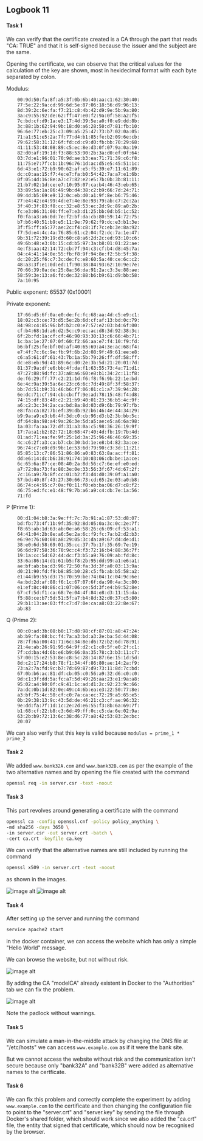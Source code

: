 ## Logbook 11

#### Task 1

We can verify that the certificate created is a CA through the part that reads "CA: TRUE" and that it is self-signed because the issuer and the subject are the same.

Opening the certificate, we can observe that the critical values for the calculation of the key are shown, most in hexidecimal format with each byte separated by colon.


Modulus:
```
    00:9d:50:fa:8f:a5:3f:0b:6b:40:aa:c1:62:30:40:
    77:5e:22:9a:cd:99:6d:5e:87:06:18:56:d9:96:13:
    8d:39:2c:6e:fa:f7:21:c8:4b:42:d9:9e:5b:9a:80:
    3a:c9:55:92:de:62:ff:47:e0:f2:9a:0f:58:a2:f5:
    7c:bd:cf:d9:1a:e3:17:4d:39:5e:a0:f0:e9:dd:8b:
    3c:88:1b:62:94:9b:18:d0:a6:28:50:d7:81:fb:10:
    96:6e:77:eb:25:c3:09:a5:25:47:73:b7:02:0a:05:
    71:a1:51:e5:2a:7f:77:d4:b1:85:fe:b2:09:6e:cb:
    79:62:58:31:12:6f:fd:cd:c9:d0:fb:bb:70:29:68:
    41:11:53:48:08:89:c5:ec:8e:d3:0f:07:9a:0a:19:
    82:d0:af:19:1d:f3:88:53:90:2b:3a:d0:ef:0f:64:
    03:7d:e1:96:01:70:9d:ae:b3:ea:71:71:39:c6:f8:
    11:75:e7:7f:cb:1b:96:76:1d:ac:d5:e5:45:51:1c:
    6d:43:e1:72:b9:90:62:af:e5:f5:39:e7:11:61:89:
    dc:c0:aa:15:f7:4e:e7:fa:b0:54:42:7a:a7:e1:6b:
    0f:05:4d:16:8e:a7:c7:82:e2:e5:7b:0b:3b:81:11:
    21:b7:02:1d:ce:e7:10:95:07:ca:b4:46:43:eb:65:
    33:89:5a:1a:86:49:9b:d4:38:c2:b9:66:7d:24:71:
    09:4d:b5:69:e9:12:0c:eb:d0:a1:9f:8e:b6:75:46:
    77:e4:42:e4:99:4d:e7:4e:8e:93:79:ab:c7:2c:2a:
    3f:40:3f:83:f8:cc:32:e8:53:ec:2d:9c:89:a0:2b:
    fc:e3:06:31:00:ff:e7:e3:d1:25:bb:0d:b5:1c:52:
    f0:fa:a3:a6:0d:7e:f2:bf:da:cb:80:59:14:72:75:
    b7:b6:40:51:b9:e5:11:9e:79:62:f9:dc:e3:b1:3e:
    3f:f5:ff:a5:77:ae:2c:f4:c8:1f:7c:eb:3e:8a:92:
    f7:5d:e4:4c:4a:76:85:61:c2:04:f2:dc:7a:1e:47:
    9b:31:72:39:19:d3:60:c8:a6:2d:2c:ed:93:10:c6:
    49:6b:48:e3:0b:15:cd:b5:97:3a:b8:01:01:22:ae:
    4e:f3:aa:42:14:72:cb:7f:94:c3:cf:b4:d8:45:7a:
    04:c4:41:14:0e:55:fb:f8:9f:94:8e:f2:5b:5f:38:
    dc:20:25:f6:c7:3c:de:fc:e8:60:5a:40:ce:6c:c2:
    48:a3:3f:e1:0d:ed:1f:90:38:84:93:62:10:9e:7e:
    70:66:39:0a:de:25:8a:56:da:91:2a:c3:3e:88:ae:
    58:59:3e:13:a6:fd:de:32:88:b6:b9:61:d9:bb:58:
    7a:10:95
```

Public exponent: 65537 (0x10001)

Private exponent:
```
    17:66:d5:6f:0a:e0:de:fc:fc:68:aa:4d:c5:e9:c1:
    18:02:c3:ce:73:d5:5e:2b:6d:cf:af:13:bd:0c:79:
    84:98:c4:85:96:bf:b2:c0:e7:57:e2:03:b4:6f:00:
    cf:b4:68:1d:a6:d2:5c:c9:ec:ac:d8:3d:92:38:3c:
    6f:2b:fd:1a:cf:cf:46:90:93:30:13:c6:66:4b:71:
    1c:ba:1e:27:07:0f:60:f2:66:aa:e7:f4:10:f9:fd:
    b6:bf:25:fe:bf:0d:af:40:65:69:a4:3e:ac:68:f4:
    e7:4f:7c:6c:9e:fb:9f:6b:2d:08:9f:49:61:ee:e8:
    c6:a5:61:df:61:43:7b:1a:5b:79:26:ff:df:58:ff:
    dc:e8:eb:9d:41:89:6c:d0:2e:3b:5d:21:20:01:7d:
    81:37:9a:df:e6:bb:4f:da:f1:63:55:73:4a:71:d1:
    47:27:88:9d:fc:37:a8:a6:60:e8:b1:34:2c:11:f8:
    de:f6:29:ff:77:c2:21:1d:f6:f8:f6:9b:22:1e:bd:
    6e:4c:9a:39:5a:6e:23:c6:6c:7d:49:8f:3f:58:37:
    bb:7d:51:b9:31:46:b6:f7:06:01:c1:a7:39:94:28:
    6e:dc:71:cf:94:cb:cb:ff:9e:ad:78:15:48:f4:d8:
    74:15:df:83:48:c2:21:b9:40:01:23:36:b5:4c:9f:
    a6:c2:3c:34:2a:ca:bd:8a:8d:03:d9:6b:79:97:fb:
    e8:fa:ca:82:7b:ef:39:db:92:b6:46:4e:44:34:29:
    b9:9a:a9:e3:b6:4f:3d:c0:cb:96:d3:b2:3b:bb:5c:
    df:64:8a:98:a4:9a:26:3e:5d:a5:ae:e5:a6:6a:98:
    1a:03:fa:aa:72:df:31:a3:0a:c5:98:36:26:19:9f:
    17:7a:a1:b2:82:72:18:68:47:40:4d:fb:19:7b:4d:
    01:ad:71:ea:fe:9f:25:1d:3a:25:96:46:46:69:35:
    4c:c6:2f:a3:ca:b7:cb:30:bd:1e:e8:b4:82:3a:ce:
    96:74:c7:e0:d9:9b:1e:53:6d:79:90:c3:3d:11:21:
    85:85:13:c7:86:51:86:86:a0:83:63:8a:ac:ff:81:
    dd:e6:14:dc:b6:38:91:74:10:03:06:db:be:1a:ce:
    6c:65:6a:87:ce:08:40:2a:8d:56:c7:6e:ef:e0:ed:
    a7:72:0a:73:fa:80:3e:0e:33:56:3f:67:4d:67:2f:
    7c:16:a9:7b:8f:cc:01:b2:f3:d4:d0:39:0f:a1:a0:
    57:bd:40:8f:43:27:30:66:73:cd:65:2e:03:a0:b8:
    86:74:c4:95:c7:0a:f0:11:f0:eb:ba:06:d7:c8:f2:
    46:75:ed:fc:e1:48:f9:7b:a6:a9:c4:db:7e:1a:56:
    71:fd
```

P (Prime 1):

```
    00:d1:04:b8:3a:9e:ff:7c:7b:91:a1:87:53:d8:07:
    bd:fb:73:4f:1b:9f:35:92:8d:05:0a:3c:0c:2e:7f:
    f8:65:ab:1d:63:ab:0e:a6:58:26:c6:09:cf:53:a1:
    64:41:04:2b:8e:a6:5e:2a:6c:f9:fc:7a:b2:d2:b3:
    e6:9e:76:60:08:a8:29:05:3c:da:a9:67:d4:de:d1:
    38:e0:6d:58:69:01:35:cc:37:7b:1f:35:69:7e:19:
    96:6d:97:58:36:70:9c:c4:f3:72:16:b4:88:36:7f:
    19:1a:cc:5d:62:44:dc:f3:b5:a9:76:09:ab:fd:8c:
    33:6a:86:14:d1:61:b5:f8:2b:95:dd:99:a1:e6:a1:
    ae:bf:ab:ba:d3:96:72:50:fa:3d:3f:a0:03:13:9a:
    d0:21:90:fd:f9:b8:85:b0:28:c5:fb:ab:b5:58:a2:
    e1:44:b9:55:d3:75:70:59:be:74:04:1c:04:9c:6e:
    4a:bd:2d:af:88:f6:1c:67:07:6f:da:90:4a:3c:80:
    e1:ef:8c:40:86:c1:07:06:ce:5d:3f:e4:b9:52:8e:
    67:cf:5d:f1:ca:68:7e:04:4f:84:e8:d3:11:15:da:
    f5:88:ce:b7:5d:51:5f:a7:b4:8d:32:d0:37:c5:80:
    29:b1:13:ae:03:ff:c7:d7:0e:ca:a8:03:22:8e:67:
    ab:83
```

Q (Prime 2):

```
    00:c0:ad:3b:08:b0:17:d8:98:cf:87:01:a8:47:24:
    ab:b9:fa:08:bc:f4:7a:a3:bd:a3:2e:ba:5d:44:08:
    78:7f:6a:00:41:71:6c:34:8e:d6:72:b2:6d:78:91:
    21:4e:ab:26:91:95:64:9f:d2:c1:c0:5f:e0:2f:c1:
    7f:cd:ba:4d:6b:e6:b9:66:0a:35:78:c3:b3:11:c7:
    57:00:15:e2:53:8e:c8:5c:28:14:87:6e:15:1d:5d:
    8d:c2:17:24:b8:78:f1:34:4f:86:80:ae:14:2a:f9:
    73:a2:7a:fd:9c:b7:7d:69:87:d9:73:11:8d:7c:bd:
    67:0b:b6:ac:81:df:cb:05:c0:56:a9:32:d6:c0:c0:
    9d:c1:3f:dd:5a:fc:a7:5d:49:26:aa:23:e1:9a:a8:
    95:02:a4:90:0f:c9:41:1c:ad:d1:2c:92:23:9c:66:
    7a:dc:0b:1d:82:0e:49:c4:6b:ea:e3:22:50:77:8e:
    a3:bf:75:4c:50:cf:c0:7a:ca:ec:72:29:a5:65:e5:
    0b:29:38:13:9c:43:5d:de:46:21:c3:cf:ae:96:32:
    9e:dd:fa:7f:1d:1c:2e:2d:e6:55:f3:8b:6a:69:7f:
    b1:68:cf:22:b8:c3:6d:49:ff:0c:c5:da:6e:02:9a:
    63:2b:b9:72:13:6c:38:d6:77:a8:42:53:83:2e:bc:
    20:07
```

We can also verify that this key is valid because `modulus = prime_1 * prime_2`


#### Task 2

We added `www.bank32A.com` and `www.bank32B.com` as per the example of the two alternative names and by opening the file created with the command

```bash
openssl req -in server.csr -text -noout
```

#### Task 3

This part revolves around generating a certificate with the command 

```bash
openssl ca -config openssl.cnf -policy policy_anything \
-md sha256 -days 3650 \
-in server.csr -out server.crt -batch \
-cert ca.crt -keyfile ca.key
```

We can verify that the alternative names are still included by running the command 

```bash
openssl x509 -in server.crt -text -noout
```

as shown in the images.

![image alt](images/11_1.png)
![image alt](images/11_2.png)


#### Task 4

After setting up the server and running the command 

```bash
service apache2 start
```

in the docker container, we can access the website which has only a simple "Hello World" message.

We can browse the website, but not without risk.

![image alt](images/11_3.png)

By adding the CA "modelCA" already existent in Docker to the "Authorities" tab we can fix the problem.

![image alt](images/11_4.png)

Note the padlock without warnings.


#### Task 5

We can simulate a man-in-the-middle attack by changing the DNS file at "/etc/hosts" we can access `www.example.com` as if it were the bank site.

But we cannot access the website without risk and the communication isn't secure because only "bank32A" and "bank32B" were added as alternative names to the certficate. 


#### Task 6

We can fix this problem and correctly complete the experiment by adding `www.example.com` to the certificate and then changing the configuration file to point to the "server.crt" and "server.key" by sending the file through Docker's shared folder, which should work since we also added the "ca.crt" file, the entity that signed that certificate, which should now be recognised by the browser.